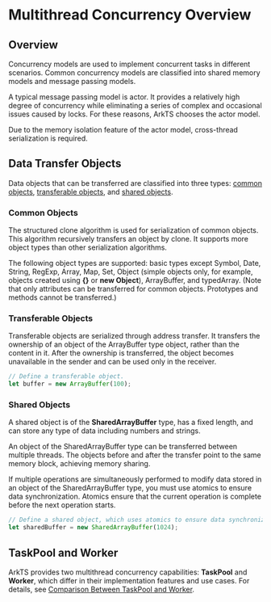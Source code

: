 # Multithread Concurrency Overview


## Overview

Concurrency models are used to implement concurrent tasks in different scenarios. Common concurrency models are classified into shared memory models and message passing models.

A typical message passing model is actor. It provides a relatively high degree of concurrency while eliminating a series of complex and occasional issues caused by locks. For these reasons, ArkTS chooses the actor model.

Due to the memory isolation feature of the actor model, cross-thread serialization is required.


## Data Transfer Objects

Data objects that can be transferred are classified into three types: [common objects](#common-objects), [transferable objects](#transferable-objects), and [shared objects](#shared-objects).


### Common Objects

The structured clone algorithm is used for serialization of common objects. This algorithm recursively transfers an object by clone. It supports more object types than other serialization algorithms.

The following object types are supported: basic types except Symbol, Date, String, RegExp, Array, Map, Set, Object (simple objects only, for example, objects created using **{}** or **new Object**), ArrayBuffer, and typedArray. (Note that only attributes can be transferred for common objects. Prototypes and methods cannot be transferred.)


### Transferable Objects

Transferable objects are serialized through address transfer. It transfers the ownership of an object of the ArrayBuffer type object, rather than the content in it. After the ownership is transferred, the object becomes unavailable in the sender and can be used only in the receiver.


```js
// Define a transferable object.
let buffer = new ArrayBuffer(100);
```


### Shared Objects

A shared object is of the **SharedArrayBuffer** type, has a fixed length, and can store any type of data including numbers and strings.

An object of the SharedArrayBuffer type can be transferred between multiple threads. The objects before and after the transfer point to the same memory block, achieving memory sharing.

If multiple operations are simultaneously performed to modify data stored in an object of the SharedArrayBuffer type, you must use atomics to ensure data synchronization. Atomics ensure that the current operation is complete before the next operation starts.


```js
// Define a shared object, which uses atomics to ensure data synchronization.
let sharedBuffer = new SharedArrayBuffer(1024);
```


## TaskPool and Worker

ArkTS provides two multithread concurrency capabilities: **TaskPool** and **Worker**, which differ in their implementation features and use cases. For details, see [Comparison Between TaskPool and Worker](taskpool-vs-worker.md).
